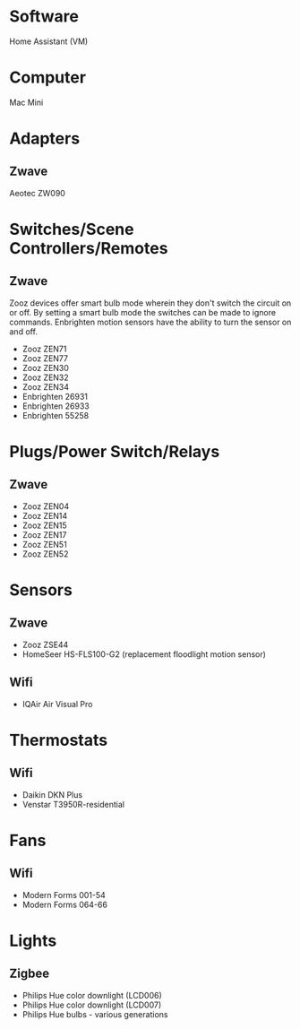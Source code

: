 # Software
  Home Assistant (VM)
  
  # Computer
  Mac Mini
  
# Adapters
 ## Zwave
Aeotec ZW090
  
# Switches/Scene Controllers/Remotes
 ## Zwave
 Zooz devices offer smart bulb mode wherein they don't switch the circuit on or off.  By setting a smart bulb mode the switches can be made to ignore commands.
 Enbrighten motion sensors have the ability to turn the sensor on and off.
  *  Zooz ZEN71
  *  Zooz ZEN77
  *  Zooz ZEN30
  *  Zooz ZEN32
  *  Zooz ZEN34
  *  Enbrighten 26931
  *  Enbrighten 26933
  *  Enbrighten 55258
  

# Plugs/Power Switch/Relays
 ## Zwave
   * Zooz ZEN04
   * Zooz ZEN14
   * Zooz ZEN15
   * Zooz ZEN17
   * Zooz ZEN51
   * Zooz ZEN52
  
# Sensors
##  Zwave
* Zooz ZSE44
* HomeSeer HS-FLS100-G2 (replacement floodlight motion sensor)
##  Wifi
* IQAir Air Visual Pro
  
# Thermostats
 ## Wifi
  * Daikin DKN Plus
  * Venstar T3950R-residential
  
# Fans
 ## Wifi
   * Modern Forms 001-54 
   * Modern Forms 064-66
  
# Lights
 ## Zigbee
   * Philips Hue color downlight (LCD006)
   * Philips Hue color downlight (LCD007)
   * Philips Hue bulbs - various generations
